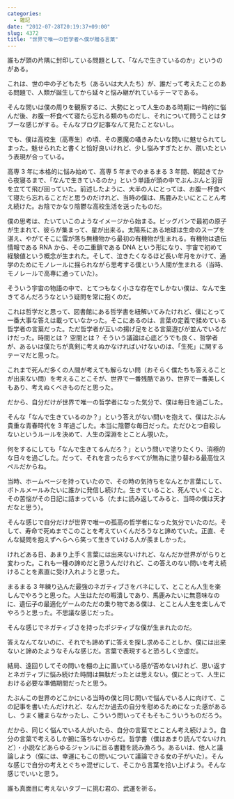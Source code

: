```yaml
---
categories:
  - 雑記
date: "2012-07-28T20:19:37+09:00"
slug: 4372
title: "世界で唯一の哲学者へ僕が贈る言葉"
---
```


誰もが頭の片隅に封印している問題として、「なんで生きているのか」というのがある。

これは、世の中の子どもたち（あるいは大人たち）が、誰だって考えたことのある問題で、人類が誕生してから延々と悩み継がれているテーマである。

そんな問いは僕の周りを観察するに、大勢にとって人生のある時期に一時的に悩んだ後、お腹一杯食べて寝たら忘れる類のものだし、それについて問うことはタブーな感じがする。そんなブログ記事なんて見たことないし。

でも、僕は高校生（高専生）の頃、その悪魔の囁きみたいな問いに魅せられてしまった。魅せられたと書くと恰好良いけれど、少し悩みすぎたとか、躓いたという表現が合っている。

高専 3 年に本格的に悩み始めて、高専 5 年までのまるまる 3 年間、朝起きてから夜寝るまで、「なんで生きているのか」という単語が頭の中でぶんぶんと羽音を立てて飛び回っていた。前述したように、大半の人にとっては、お腹一杯食べて寝たら忘れることだと思うのだけれど、当時の僕は、馬鹿みたいにとことん考え続けた。お陰でかなり陰鬱な高校生活を送ったものだ。

僕の思考は、たいていこのようなイメージから始まる。ビッグバンで最初の原子が生まれて、彼らが集まって、星が出来る。太陽系にある地球は生命のスープを湛え、やがてそこに雷が落ち無機物から最初の有機物が生まれる。有機物は遺伝情報である RNA から、その二重鎖である DNA という形になり、宇宙で初めて経験値という概念が生まれた。そして、泣きたくなるほど長い年月をかけて、通学のためにモノレールに揺られながら思考する僕という人間が生まれる（当時、モノレールで高専に通っていた）。

そういう宇宙の物語の中で、とてつもなく小さな存在でしかない僕は、なんで生きてるんだろうなという疑問を常に抱くのだ。
 
これは哲学だと思って、図書館にある哲学書を紐解いてみたけれど、僕にとって一番大事な答えは載っていなかった。そこにあるのは、言葉の定義で揉めている哲学者の言葉だった。ただ哲学者が互いの揚げ足をとる言葉遊びが並んでいるだけだった。時間とは？ 空間とは？ そういう議論は心底どうでも良く、哲学者が、あるいは僕たちが真剣に考えぬかなければいけないのは、「生死」に関するテーマだと思った。

これまで死んだ多くの人間が考えても解らない問（おそらく僕たちも答えることが出来ない問）を考えることこそが、世界で一番残酷であり、世界で一番美しくもあり、考えぬくべきものだと思った。

だから、自分だけが世界で唯一の哲学者になった気分で、僕は毎日を過ごした。

そんな「なんで生きているのか？」という答えがない問いを抱えて、僕はたぶん貴重な青春時代を 3 年過ごした。本当に陰鬱な毎日だった。ただひとつ自殺しないというルールを決めて、人生の深淵をとことん覗いた。

何をするにしても「なんで生きてるんだろ？」という問いで塗りたくり、消極的な日々を過ごした。だって、それを言ったらすべてが無為に塗り替わる最高位スペルだからね。

当時、ホームページを持っていたので、その時の気持ちをなんとか言葉にして、ボトルメールみたいに誰かに発信し続けた。生きていること、死んでいくこと、その苦悩がその日記に詰まっている（たまに読み返してみると、当時の僕は天才だなと思う）。

そんな感じで自分だけが世界で唯一の孤高の哲学者になった気分でいたのだ。そして、寿命で死ぬまでこのことを考えていくんだろうなと諦めていた。正直、そんな疑問を抱えずへらへら笑って生きていける人が羨ましかった。

けれどある日、あまり上手く言葉には出来ないけれど、なんだか世界ががらりと変わった。これも一種の諦めだと思うんだけれど、この答えのない問いを考え続けることを素直に受け入れようと思った。

まるまる 3 年練り込んだ最強のネガティブさをバネにして、とことん人生を楽しんでやろうと思った。人生はただの暇潰しであり、馬鹿みたいに無意味なのに、遺伝子の最適化ゲームのただの乗り物である僕は、とことん人生を楽しんでやろうと思った。不思議な感じだった。

そんな感じでネガティブさを持ったポジティブな僕が生まれたのだ。

答えなんてないのに、それでも諦めずに答えを探し求めることしか、僕には出来ないと諦めたようなそんな感じだ。言葉で表現すると恐ろしく空虚だ。

結局、遠回りしてその問いを棚の上に置いている感が否めないけれど、思い返すとネガティブに悩み続けた時間は無駄だったとは思えない。僕にとって、人生における必要な準備期間だったと思う。

たぶんこの世界のどこかにいる当時の僕と同じ問いで悩んでいる人に向けて、この記事を書いたんだけれど、なんだか過去の自分を慰めるためになった感があるし、うまく纏まらなかったし、こういう問いってそもそもこういうものだろう。

だから、同じく悩んでいる人がいたら、自分の言葉でとことん考え続けよう。自分の言葉で考えるしか腑に落ちないからだ。哲学書（僕はあまり読んでないけれど）・小説などあらゆるジャンルに亘る書籍を読み漁ろう。あるいは、他人と議論しよう（僕には、幸運にもこの問いについて議論できる女の子がいた）。そんな感じで自分の考えとぐちゃ混ぜにして、そこから言葉を拾い上げよう。そんな感じでいいと思う。

誰も真面目に考えないタブーに挑む君の、武運を祈る。
